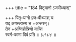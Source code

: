 +++
title = "184 पितृयानो ऽजवीथ्याश्"

+++
पितृ-यानो ऽज-वीथ्याश् च  
यद् अगस्त्यस्य च +अन्तरम्।  
तेन +अग्निहोत्रिणो यान्ति  
स्वर्ग-कामा दिवं प्रति  ॥ ३.१८४ ॥